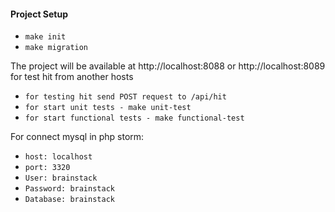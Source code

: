 <h4> Project Setup</h4>

* `make init`
* `make migration`

The project will be available at http://localhost:8088 or http://localhost:8089
for test hit from another hosts

* `for testing hit send POST request to /api/hit`
* `for start unit tests - make unit-test`
* `for start functional tests - make functional-test`

For connect mysql in php storm:
* `host: localhost`
* `port: 3320`
* `User: brainstack`
* `Password: brainstack`
* `Database: brainstack`
